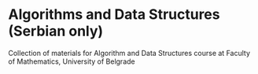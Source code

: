 # Algorithms and Data Structures (Serbian only)

Collection of materials for Algorithm and Data Structures course at Faculty of Mathematics, University of Belgrade
